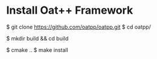 Install Oat++ Framework
========================

$ git clone https://github.com/oatpp/oatpp.git
$ cd oatpp/

$ mkdir build && cd build

$ cmake ..
$ make install

